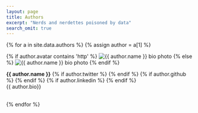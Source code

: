 ```yaml
---
layout: page
title: Authors
excerpt: "Nerds and nerdettes poisoned by data"
search_omit: true
---
```

{% for a in site.data.authors %}
{% assign author = a[1] %}
<div class="authorinfo" id = "{{ a[0] }}">
{% if author.avatar contains 'http' %}
          <img src="{{ author.avatar }}" class="bio-photo" class="author-photo" alt="{{ author.name }} bio photo">
{% else %}
          <img src="{{ site.url }}/images/{{ author.avatar }}" class="bio-photo" alt="{{ author.name }} bio photo">
{% endif %}

<span><b>{{ author.name }}</b>
{% if author.twitter %}
  <a href="https://twitter.com/{{ author.twitter }}" title="Follow me on Twitter" itemprop="Twitter"><i class="fa fa-twitter-square"></i></a>
{% endif %}
{% if author.github %}
  <a href="https://www.github.com/{{ author.github }}" title="Watch my code" itemprop="Github"><i class="fa fa-github-square"></i></a>
{% endif %}
{% if author.linkedin %}
  <a href="https://www.linkedin.com/in/{{ author.linkedin }}" title="Contact me on LinkedIn" itemprop="Linkedin"><i class="fa fa-linkedin-square"></i></a>
{% endif %}
<br>{{ author.bio}}
</span>
</div>

<br>
{% endfor %}
